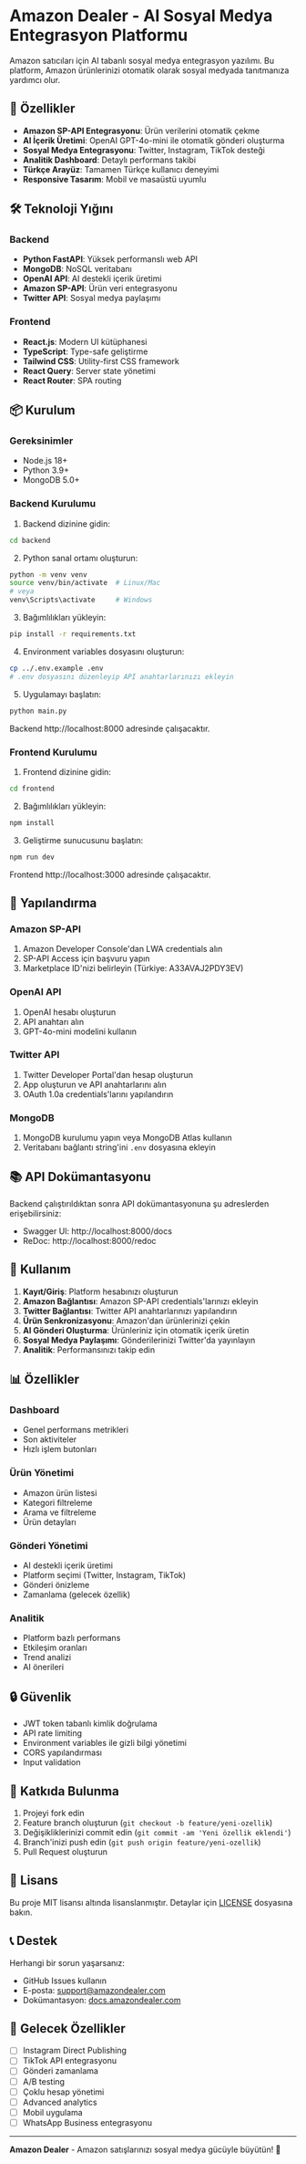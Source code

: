 # Amazon Dealer - AI Sosyal Medya Entegrasyon Platformu

Amazon satıcıları için AI tabanlı sosyal medya entegrasyon yazılımı. Bu platform, Amazon ürünlerinizi otomatik olarak sosyal medyada tanıtmanıza yardımcı olur.

## 🚀 Özellikler

- **Amazon SP-API Entegrasyonu**: Ürün verilerini otomatik çekme
- **AI İçerik Üretimi**: OpenAI GPT-4o-mini ile otomatik gönderi oluşturma
- **Sosyal Medya Entegrasyonu**: Twitter, Instagram, TikTok desteği
- **Analitik Dashboard**: Detaylı performans takibi
- **Türkçe Arayüz**: Tamamen Türkçe kullanıcı deneyimi
- **Responsive Tasarım**: Mobil ve masaüstü uyumlu

## 🛠 Teknoloji Yığını

### Backend
- **Python FastAPI**: Yüksek performanslı web API
- **MongoDB**: NoSQL veritabanı
- **OpenAI API**: AI destekli içerik üretimi
- **Amazon SP-API**: Ürün veri entegrasyonu
- **Twitter API**: Sosyal medya paylaşımı

### Frontend  
- **React.js**: Modern UI kütüphanesi
- **TypeScript**: Type-safe geliştirme
- **Tailwind CSS**: Utility-first CSS framework
- **React Query**: Server state yönetimi
- **React Router**: SPA routing

## 📦 Kurulum

### Gereksinimler
- Node.js 18+
- Python 3.9+
- MongoDB 5.0+

### Backend Kurulumu

1. Backend dizinine gidin:
```bash
cd backend
```

2. Python sanal ortamı oluşturun:
```bash
python -m venv venv
source venv/bin/activate  # Linux/Mac
# veya
venv\Scripts\activate     # Windows
```

3. Bağımlılıkları yükleyin:
```bash
pip install -r requirements.txt
```

4. Environment variables dosyasını oluşturun:
```bash
cp ../.env.example .env
# .env dosyasını düzenleyip API anahtarlarınızı ekleyin
```

5. Uygulamayı başlatın:
```bash
python main.py
```

Backend http://localhost:8000 adresinde çalışacaktır.

### Frontend Kurulumu

1. Frontend dizinine gidin:
```bash
cd frontend
```

2. Bağımlılıkları yükleyin:
```bash
npm install
```

3. Geliştirme sunucusunu başlatın:
```bash
npm run dev
```

Frontend http://localhost:3000 adresinde çalışacaktır.

## 🔧 Yapılandırma

### Amazon SP-API
1. Amazon Developer Console'dan LWA credentials alın
2. SP-API Access için başvuru yapın
3. Marketplace ID'nizi belirleyin (Türkiye: A33AVAJ2PDY3EV)

### OpenAI API
1. OpenAI hesabı oluşturun
2. API anahtarı alın
3. GPT-4o-mini modelini kullanın

### Twitter API
1. Twitter Developer Portal'dan hesap oluşturun
2. App oluşturun ve API anahtarlarını alın
3. OAuth 1.0a credentials'larını yapılandırın

### MongoDB
1. MongoDB kurulumu yapın veya MongoDB Atlas kullanın
2. Veritabanı bağlantı string'ini `.env` dosyasına ekleyin

## 📚 API Dokümantasyonu

Backend çalıştırıldıktan sonra API dokümantasyonuna şu adreslerden erişebilirsiniz:
- Swagger UI: http://localhost:8000/docs
- ReDoc: http://localhost:8000/redoc

## 🎯 Kullanım

1. **Kayıt/Giriş**: Platform hesabınızı oluşturun
2. **Amazon Bağlantısı**: Amazon SP-API credentials'larınızı ekleyin
3. **Twitter Bağlantısı**: Twitter API anahtarlarınızı yapılandırın
4. **Ürün Senkronizasyonu**: Amazon'dan ürünlerinizi çekin
5. **AI Gönderi Oluşturma**: Ürünleriniz için otomatik içerik üretin
6. **Sosyal Medya Paylaşımı**: Gönderilerinizi Twitter'da yayınlayın
7. **Analitik**: Performansınızı takip edin

## 📊 Özellikler

### Dashboard
- Genel performans metrikleri
- Son aktiviteler
- Hızlı işlem butonları

### Ürün Yönetimi
- Amazon ürün listesi
- Kategori filtreleme
- Arama ve filtreleme
- Ürün detayları

### Gönderi Yönetimi
- AI destekli içerik üretimi
- Platform seçimi (Twitter, Instagram, TikTok)
- Gönderi önizleme
- Zamanlama (gelecek özellik)

### Analitik
- Platform bazlı performans
- Etkileşim oranları
- Trend analizi
- AI önerileri

## 🔒 Güvenlik

- JWT token tabanlı kimlik doğrulama
- API rate limiting
- Environment variables ile gizli bilgi yönetimi
- CORS yapılandırması
- Input validation

## 🤝 Katkıda Bulunma

1. Projeyi fork edin
2. Feature branch oluşturun (`git checkout -b feature/yeni-ozellik`)
3. Değişikliklerinizi commit edin (`git commit -am 'Yeni özellik eklendi'`)
4. Branch'inizi push edin (`git push origin feature/yeni-ozellik`)
5. Pull Request oluşturun

## 📝 Lisans

Bu proje MIT lisansı altında lisanslanmıştır. Detaylar için [LICENSE](LICENSE) dosyasına bakın.

## 📞 Destek

Herhangi bir sorun yaşarsanız:
- GitHub Issues kullanın
- E-posta: support@amazondealer.com
- Dokümantasyon: [docs.amazondealer.com](https://docs.amazondealer.com)

## 🚧 Gelecek Özellikler

- [ ] Instagram Direct Publishing
- [ ] TikTok API entegrasyonu  
- [ ] Gönderi zamanlama
- [ ] A/B testing
- [ ] Çoklu hesap yönetimi
- [ ] Advanced analytics
- [ ] Mobil uygulama
- [ ] WhatsApp Business entegrasyonu

---

**Amazon Dealer** - Amazon satışlarınızı sosyal medya gücüyle büyütün! 🚀